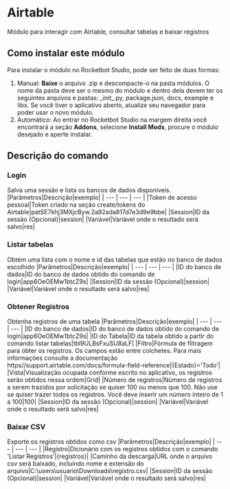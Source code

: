 



# Airtable
  
Módulo para interagir com Airtable, consultar tabelas e baixar registros  

## Como instalar este módulo
  
Para instalar o módulo no Rocketbot Studio, pode ser feito de duas formas:
1. Manual: __Baixe__ o arquivo .zip e descompacte-o na pasta módulos. O nome da pasta deve ser o mesmo do módulo e dentro dela devem ter os seguintes arquivos e pastas: \__init__.py, package.json, docs, example e libs. Se você tiver o aplicativo aberto, atualize seu navegador para poder usar o novo módulo.
2. Automático: Ao entrar no Rocketbot Studio na margem direita você encontrará a seção **Addons**, selecione **Install Mods**, procure o módulo desejado e aperte instalar.  


## Descrição do comando

### Login
  
Salva uma sessão e lista os bancos de dados disponíveis.
|Parâmetros|Descrição|exemplo|
| --- | --- | --- |
|Token de acesso pessoal|Token criado na seção create/tokens do Airtable|patSE7khj3MXjcByw.2a92ada817d7e3d9e9bbe|
|Session|ID da sessão (Opcional)|session|
|Variável|Variável onde o resultado será salvo|res|

### Listar tabelas
  
Obtém uma lista com o nome e id das tabelas que estão no banco de dados escolhido
|Parâmetros|Descrição|exemplo|
| --- | --- | --- |
|ID do banco de dados|ID do banco de dados obtido do comando de login|app6OeOEMw1btcZ9s|
|Session|ID da sessão (Opcional)|session|
|Variável|Variável onde o resultado será salvo|res|

### Obtener Registros
  
Obtenha registros de uma tabela
|Parâmetros|Descrição|exemplo|
| --- | --- | --- |
|ID do banco de dados|ID do banco de dados obtido do comando de login|app6OeOEMw1btcZ9s|
|ID do Tabela|ID da tabela obtido a partir do comando listar tabelas|tbl9ULBsFxuSU8aLF|
|Filtro|Fórmula de filtragem para obter os registros. Os campos estão entre colchetes. Para mais informações consulte a documentação https//support.airtable.com/docs/formula-field-reference|{Estado}='Todo'|
|Vista|Visualização ocupada conforme escrito no aplicativo, os registros serão obtidos nessa ordem|Grid|
|Número de registros|Número de registros a serem trazidos por solicitação se quiser 100 ou menos que 100. Não use se quiser trazer todos os registros. Você deve inserir um número inteiro de 1 a 100|100|
|Session|ID da sessão (Opcional)|session|
|Variável|Variável onde o resultado será salvo|res|

### Baixar CSV
  
Exporte os registros obtidos como csv
|Parâmetros|Descrição|exemplo|
| --- | --- | --- |
|Registro|Dicionário com os registros obtidos com o comando 'Listar Registros'|{registros}|
|Caminho da descarga|URL onde o arquivo csv será baixado, incluindo nome e extensão do arquivo|C:\users\usuario\Downloads\registro.csv|
|Session|ID da sessão (Opcional)|session|
|Variável|Variável onde o resultado será salvo|res|
